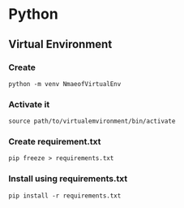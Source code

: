 # Python 
## Virtual Environment
### Create
```
python -m venv NmaeofVirtualEnv
```
### Activate it 
``` 
source path/to/virtualemvironment/bin/activate
```
### Create requirement.txt
```
pip freeze > requirements.txt
```
### Install using requirements.txt
```
pip install -r requirements.txt
```
